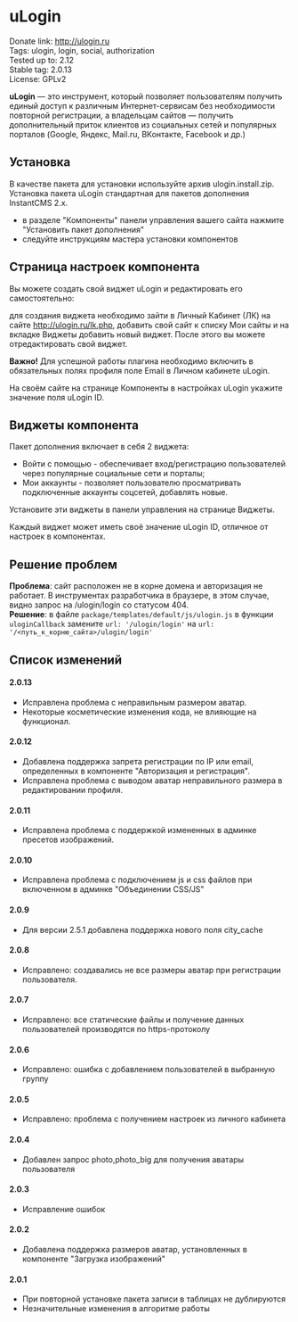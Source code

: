 # uLogin

Donate link: http://ulogin.ru  
Tags: ulogin, login, social, authorization  
Tested up to: 2.12  
Stable tag: 2.0.13  
License: GPLv2  

**uLogin** — это инструмент, который позволяет пользователям получить единый доступ к различным Интернет-сервисам без необходимости повторной регистрации,
а владельцам сайтов — получить дополнительный приток клиентов из социальных сетей и популярных порталов (Google, Яндекс, Mail.ru, ВКонтакте, Facebook и др.)


## Установка

В качестве пакета для установки используйте архив ulogin.install.zip. 
Установка пакета uLogin стандартная для пакетов дополнения InstantCMS 2.x.

- в разделе "Компоненты" панели управления вашего сайта нажмите "Установить пакет дополнения"
- следуйте инструкциям мастера установки компонентов


## Страница настроек компонента

Вы можете создать свой виджет uLogin и редактировать его самостоятельно:

для создания виджета необходимо зайти в Личный Кабинет (ЛК) на сайте http://ulogin.ru/lk.php,
добавить свой сайт к списку Мои сайты и на вкладке Виджеты добавить новый виджет. После этого вы можете отредактировать свой виджет.

**Важно!** Для успешной работы плагина необходимо включить в обязательных полях профиля поле Еmail в Личном кабинете uLogin.

На своём сайте на странице Компоненты в настройках uLogin укажите значение поля uLogin ID.


## Виджеты компонента 

Пакет дополнения включает в себя 2 виджета:

- Войти с помощью - обеспечивает вход/регистрацию пользователей через популярные социальные сети и порталы;
- Мои аккаунты - позволяет пользователю просматривать подключенные аккаунты соцсетей, добавлять новые.

Установите эти виджеты в панели управления на странице Виджеты.

Каждый виджет может иметь своё значение uLogin ID, отличное от настроек в компонентах.

## Решение проблем

**Проблема**: сайт расположен не в корне домена и авторизация не работает. В инструментах разработчика в браузере, в этом 
случае, видно запрос на /ulogin/login со статусом 404.  
**Решение**: в файле `package/templates/default/js/ulogin.js` в функции `uloginCallback` замените `url: '/ulogin/login'`
на `url: '/<путь_к_корню_сайта>/ulogin/login'`



## Список изменений

#### 2.0.13

- Исправлена проблема с неправильным размером аватар.
- Некоторые косметические изменения кода, не влияющие на функционал.

#### 2.0.12

- Добавлена поддержка запрета регистрации по IP или email, определенных в компоненте "Авторизация и регистрация".
- Исправлена проблема с выводом аватар неправильного размера в редактировании профиля.

#### 2.0.11

- Исправлена проблема с поддержкой измененных в админке пресетов изображений.

#### 2.0.10

- Исправлена проблема с подключением js и css файлов при включенном в админке "Объединении CSS/JS"

#### 2.0.9

- Для версии 2.5.1 добавлена поддержка нового поля city_cache

#### 2.0.8

- Исправлено: создавались не все размеры аватар при регистрации пользователя.

#### 2.0.7

- Исправлено: все статические файлы и получение данных пользователей производятся по https-протоколу

#### 2.0.6

- Исправлено: ошибка с добавлением пользователей в выбранную группу

#### 2.0.5

- Исправлено: проблема с получением настроек из личного кабинета

#### 2.0.4

- Добавлен запрос photo,photo_big для получения аватары пользователя

#### 2.0.3

- Исправление ошибок

#### 2.0.2

- Добавлена поддержка размеров аватар, установленных в компоненте "Загрузка изображений"

#### 2.0.1

- При повторной установке пакета записи в таблицах не дублируются
- Незначительные изменения в алгоритме работы